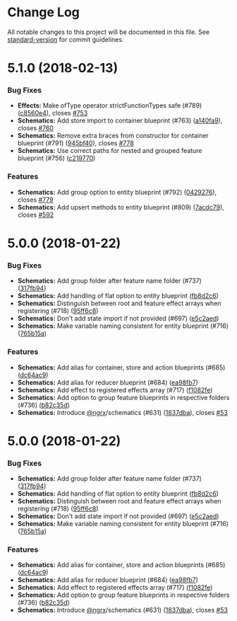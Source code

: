 # Change Log

All notable changes to this project will be documented in this file.
See [standard-version](https://github.com/conventional-changelog/standard-version) for commit guidelines.

<a name="5.1.0"></a>
# 5.1.0 (2018-02-13)


### Bug Fixes

* **Effects:** Make ofType operator strictFunctionTypes safe (#789) ([c8560e4](https://github.com/ngrx/platform/commit/c8560e4)), closes [#753](https://github.com/ngrx/platform/issues/753)
* **Schematics:** Add store import to container blueprint (#763) ([a140fa9](https://github.com/ngrx/platform/commit/a140fa9)), closes [#760](https://github.com/ngrx/platform/issues/760)
* **Schematics:** Remove extra braces from constructor for container blueprint (#791) ([945bf40](https://github.com/ngrx/platform/commit/945bf40)), closes [#778](https://github.com/ngrx/platform/issues/778)
* **Schematics:** Use correct paths for nested and grouped feature blueprint (#756) ([c219770](https://github.com/ngrx/platform/commit/c219770))


### Features

* **Schematics:** Add group option to entity blueprint (#792) ([0429276](https://github.com/ngrx/platform/commit/0429276)), closes [#779](https://github.com/ngrx/platform/issues/779)
* **Schematics:** Add upsert methods to entity blueprint (#809) ([7acdc79](https://github.com/ngrx/platform/commit/7acdc79)), closes [#592](https://github.com/ngrx/platform/issues/592)



<a name="5.0.0"></a>
# 5.0.0 (2018-01-22)


### Bug Fixes

* **Schematics:** Add group folder after feature name folder (#737) ([317fb94](https://github.com/ngrx/platform/commit/317fb94))
* **Schematics:** Add handling of flat option to entity blueprint ([fb8d2c6](https://github.com/ngrx/platform/commit/fb8d2c6))
* **Schematics:** Distinguish between root and feature effect arrays when registering (#718) ([95ff6c8](https://github.com/ngrx/platform/commit/95ff6c8))
* **Schematics:** Don't add state import if not provided (#697) ([e5c2aed](https://github.com/ngrx/platform/commit/e5c2aed))
* **Schematics:** Make variable naming consistent for entity blueprint (#716) ([765b15a](https://github.com/ngrx/platform/commit/765b15a))


### Features

* **Schematics:** Add alias for container, store and action blueprints (#685) ([dc64ac9](https://github.com/ngrx/platform/commit/dc64ac9))
* **Schematics:** Add alias for reducer blueprint (#684) ([ea98fb7](https://github.com/ngrx/platform/commit/ea98fb7))
* **Schematics:** Add effect to registered effects array (#717) ([f1082fe](https://github.com/ngrx/platform/commit/f1082fe))
* **Schematics:** Add option to group feature blueprints in respective folders (#736) ([b82c35d](https://github.com/ngrx/platform/commit/b82c35d))
* **Schematics:** Introduce [@ngrx](https://github.com/ngrx)/schematics (#631) ([1837dba](https://github.com/ngrx/platform/commit/1837dba)), closes [#53](https://github.com/ngrx/platform/issues/53)




<a name="5.0.0"></a>
# 5.0.0 (2018-01-22)


### Bug Fixes

* **Schematics:** Add group folder after feature name folder (#737) ([317fb94](https://github.com/ngrx/platform/commit/317fb94))
* **Schematics:** Add handling of flat option to entity blueprint ([fb8d2c6](https://github.com/ngrx/platform/commit/fb8d2c6))
* **Schematics:** Distinguish between root and feature effect arrays when registering (#718) ([95ff6c8](https://github.com/ngrx/platform/commit/95ff6c8))
* **Schematics:** Don't add state import if not provided (#697) ([e5c2aed](https://github.com/ngrx/platform/commit/e5c2aed))
* **Schematics:** Make variable naming consistent for entity blueprint (#716) ([765b15a](https://github.com/ngrx/platform/commit/765b15a))


### Features

* **Schematics:** Add alias for container, store and action blueprints (#685) ([dc64ac9](https://github.com/ngrx/platform/commit/dc64ac9))
* **Schematics:** Add alias for reducer blueprint (#684) ([ea98fb7](https://github.com/ngrx/platform/commit/ea98fb7))
* **Schematics:** Add effect to registered effects array (#717) ([f1082fe](https://github.com/ngrx/platform/commit/f1082fe))
* **Schematics:** Add option to group feature blueprints in respective folders (#736) ([b82c35d](https://github.com/ngrx/platform/commit/b82c35d))
* **Schematics:** Introduce [@ngrx](https://github.com/ngrx)/schematics (#631) ([1837dba](https://github.com/ngrx/platform/commit/1837dba)), closes [#53](https://github.com/ngrx/platform/issues/53)
